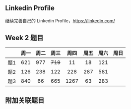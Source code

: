 ## Linkedin Profile

继续完善自己的 Linkedin Profile，https://linkedin.com/

## Week 2 题目
|       | 周一    | 周二   |  周三 |   周四 |   周五  | 周六 |  周日 |
| :----:| :----: | :----:|:----:  |:----: |:----:  |:----:|:----: |
| 题1   |621     |977    |~~719~~ |  11   |18      |121   | 
| 题2   |126     |238    | 122    |  228  | 287    |581   | 
| 题3   |840     |66     |  665   |  1267 |63      |283   | 


## 附加关联题目
